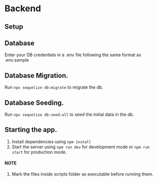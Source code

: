 # Backend

## Setup

## Database
Enter your DB credentials in a .env file following the same format as .env.sample

## Database Migration.
Run `npx sequelize db:migrate` to migrate the db.

## Database Seeding.
Run `npx sequelize db:seed:all` to seed the initial data in the db.

## Starting the app.
1. Install dependencies using `npm install`
2. Start the server using `npm run dev` for development mode or `npm run start` for production mode.
   
#### NOTE
1. Mark the files inside scripts folder as executable before running them.


